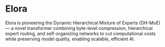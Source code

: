 # Elora
Elora is pioneering the Dynamic Hierarchical Mixture of Experts (DH-MoE) — a novel transformer combining byte-level compression, hierarchical expert routing, and self-organizing networks to cut computational costs while preserving model quality, enabling scalable, efficient AI.

